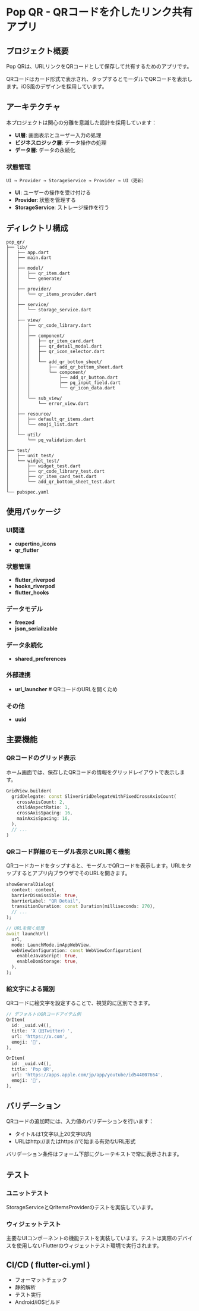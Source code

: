# Pop QR - QRコードを介したリンク共有アプリ

## プロジェクト概要

Pop QRは、URLリンクをQRコードとして保存して共有するためのアプリです。

QRコードはカード形式で表示され、タップするとモーダルでQRコードを表示します。iOS風のデザインを採用しています。

## アーキテクチャ

本プロジェクトは関心の分離を意識した設計を採用しています：

- **UI層**: 画面表示とユーザー入力の処理
- **ビジネスロジック層**: データ操作の処理
- **データ層**: データの永続化

### 状態管理
```
UI → Provider → StorageService → Provider → UI（更新）
```

- **UI**: ユーザーの操作を受け付ける
- **Provider**: 状態を管理する
- **StorageService**: ストレージ操作を行う

## ディレクトリ構成

```
pop_qr/
├── lib/
│   ├── app.dart
│   ├── main.dart
│   │
│   ├── model/                      
│   │   ├── qr_item.dart
│   │   └── generate/
│   │
│   ├── provider/                   
│   │   └── qr_items_provider.dart
│   │
│   ├── service/                    
│   │   └── storage_service.dart
│   │
│   ├── view/                       
│   │   ├── qr_code_library.dart
│   │   │
│   │   ├── component/              
│   │   │   ├── qr_item_card.dart
│   │   │   ├── qr_detail_modal.dart
│   │   │   ├── qr_icon_selector.dart
│   │   │   │
│   │   │   └── add_qr_bottom_sheet/  
│   │   │       ├── add_qr_bottom_sheet.dart
│   │   │       └── component/          
│   │   │           ├── add_qr_button.dart
│   │   │           ├── pq_input_field.dart
│   │   │           └── qr_icon_data.dart
│   │   │
│   │   └── sub_view/               
│   │       └── error_view.dart
│   │
│   ├── resource/                   
│   │   ├── default_qr_items.dart
│   │   └── emoji_list.dart
│   │
│   └── util/                       
│       └── pq_validation.dart
│
├── test/                          
│   ├── unit_test/
│   └── widget_test/
│       ├── widget_test.dart
│       ├── qr_code_library_test.dart
│       ├── qr_item_card_test.dart
│       └── add_qr_bottom_sheet_test.dart
│
└── pubspec.yaml
```

## 使用パッケージ

### UI関連
- **cupertino_icons**
- **qr_flutter**

### 状態管理
- **flutter_riverpod**
- **hooks_riverpod**
- **flutter_hooks**

### データモデル
- **freezed**
- **json_serializable**

### データ永続化
- **shared_preferences**

### 外部連携
- **url_launcher** # QRコードのURLを開くため

### その他
- **uuid**

## 主要機能

### QRコードのグリッド表示
ホーム画面では、保存したQRコードの情報をグリッドレイアウトで表示します。

```dart
GridView.builder(
  gridDelegate: const SliverGridDelegateWithFixedCrossAxisCount(
    crossAxisCount: 2,
    childAspectRatio: 1,
    crossAxisSpacing: 16,
    mainAxisSpacing: 16,
  ),
  // ...
)
```

### QRコード詳細のモーダル表示とURL開く機能
QRコードカードをタップすると、モーダルでQRコードを表示します。URLをタップするとアプリ内ブラウザでそのURLを開きます。

```dart
showGeneralDialog(
  context: context,
  barrierDismissible: true,
  barrierLabel: "QR Detail",
  transitionDuration: const Duration(milliseconds: 270),
  // ...
);

// URLを開く処理
await launchUrl(
  url,
  mode: LaunchMode.inAppWebView,
  webViewConfiguration: const WebViewConfiguration(
    enableJavaScript: true,
    enableDomStorage: true,
  ),
);
```

### 絵文字による識別
QRコードに絵文字を設定することで、視覚的に区別できます。

```dart
// デフォルトのQRコードアイテム例
QrItem(
  id: _uuid.v4(),
  title: 'X（旧Twitter）',
  url: 'https://x.com',
  emoji: '💬',
),

QrItem(
  id: _uuid.v4(),
  title: 'Pop QR',
  url: 'https://apps.apple.com/jp/app/youtube/id544007664',
  emoji: '📲',
),
```

## バリデーション

QRコードの追加時には、入力値のバリデーションを行います：

- タイトルは1文字以上20文字以内
- URLはhttp://またはhttps://で始まる有効なURL形式

バリデーション条件はフォーム下部にグレーテキストで常に表示されます。

## テスト

### ユニットテスト
StorageServiceとQrItemsProviderのテストを実装しています。

### ウィジェットテスト
主要なUIコンポーネントの機能テストを実装しています。テストは実際のデバイスを使用しないFlutterのウィジェットテスト環境で実行されます。

## CI/CD ( flutter-ci.yml )

- フォーマットチェック
- 静的解析
- テスト実行
- Android/iOSビルド

